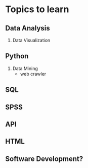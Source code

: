 # Topics to learn

## Data Analysis
1. Data Visualization

## Python
1. Data Mining
    - web crawler

## SQL

## SPSS

## API

## HTML

## Software Development?
